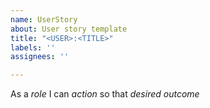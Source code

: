 ```yaml
---
name: UserStory
about: User story template
title: "<USER>:<TITLE>"
labels: ''
assignees: ''

---
```


As a *role* I can *action* so that *desired outcome*
